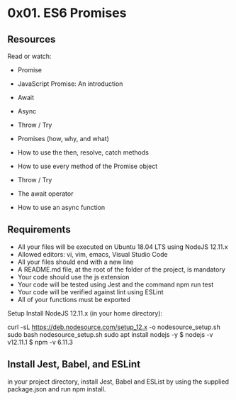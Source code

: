 # 0x01. ES6 Promises

## Resources
Read or watch:

+ Promise
+ JavaScript Promise: An introduction
+ Await
+ Async
+ Throw / Try

+ Promises (how, why, and what)
+ How to use the then, resolve, catch methods
+ How to use every method of the Promise object
+ Throw / Try
+ The await operator
+ How to use an async function

## Requirements
+ All your files will be executed on Ubuntu 18.04 LTS using NodeJS 12.11.x
+ Allowed editors: vi, vim, emacs, Visual Studio Code
+ All your files should end with a new line
+ A README.md file, at the root of the folder of the project, is mandatory
+ Your code should use the js extension
+ Your code will be tested using Jest and the command npm run test
+ Your code will be verified against lint using ESLint
+ All of your functions must be exported

Setup
Install NodeJS 12.11.x
(in your home directory):

curl -sL https://deb.nodesource.com/setup_12.x -o nodesource_setup.sh
sudo bash nodesource_setup.sh
sudo apt install nodejs -y
$ nodejs -v
v12.11.1
$ npm -v
6.11.3

## Install Jest, Babel, and ESLint
in your project directory, install Jest, Babel and ESList by using the supplied package.json and run npm install.

